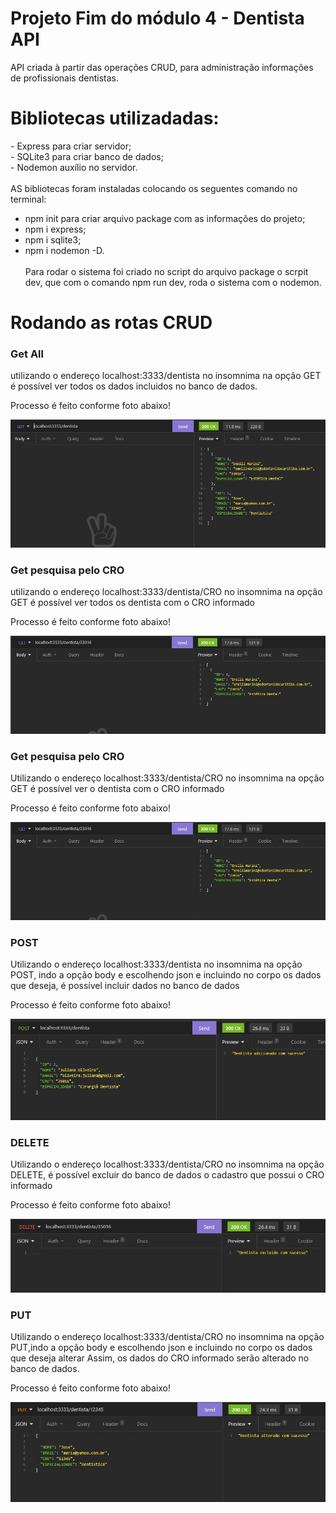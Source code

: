 <h1> Projeto Fim do módulo 4 - Dentista API</h1>
<p>API criada à partir das operações CRUD, para administração informações de profissionais dentistas.<p>


<h1> Bibliotecas utilizadadas:</h1>
- Express para criar servidor;<br>
- SQLite3 para criar banco de dados;<br>
- Nodemon auxílio no servidor.<br>
<br>
AS bibliotecas foram instaladas colocando os seguentes comando no terminal:

- npm init para criar arquivo package com as informações do projeto;
- npm i express;
- npm i sqlite3;
- npm i nodemon -D.
<br><br>
Para rodar o sistema foi criado no script do arquivo package o scrpit dev, que com o comando npm run dev, roda o sistema com o nodemon.

<h1>Rodando as rotas CRUD</h1>

<h3>Get All</h3>
<p> utilizando o endereço localhost:3333/dentista no insomnima na opção GET é possível ver todos os dados incluidos no banco de dados. </p>
<p >
<p>Processo é feito conforme foto abaixo!</p>
  <img alt="getALL" title="#getALL" src="./screenshotsInsomnia/getAll.JPG" />
</p>
<h3>Get pesquisa pelo CRO</h3>
<p> utilizando o endereço localhost:3333/dentista/CRO no insomnima na opção GET é possível ver todos os dentista com o CRO informado </p>
<p>Processo é feito conforme foto abaixo!</p>
<img alt="getALL" title="#getALL" src="./screenshotsInsomnia/getBusca.JPG" />
<br>
<h3>Get pesquisa pelo CRO</h3>
<p> Utilizando o endereço localhost:3333/dentista/CRO no insomnima na opção GET é possível ver  o dentista com o CRO informado </p>
<p>Processo é feito conforme foto abaixo!</p>
<img alt="getALL" title="#getALL" src="./screenshotsInsomnia/getBusca.JPG" />
<br>
<h3>POST</h3>
<p> Utilizando o endereço localhost:3333/dentista no insomnima na opção POST, indo a opção body e escolhendo json e incluindo no corpo os dados que deseja, é possível incluir dados no banco de dados  </p>
<p>Processo é feito conforme foto abaixo!</p>
<img alt="getALL" title="#getALL" src="./screenshotsInsomnia/post.JPG" />
<br>
<h3>DELETE</h3>
<p> Utilizando o endereço localhost:3333/dentista/CRO no insomnima na opção DELETE, é possível excluir do banco de dados o cadastro que possui o CRO informado   </p>
<p>Processo é feito conforme foto abaixo!</p>
<img alt="getALL" title="#getALL" src="./screenshotsInsomnia/delete.JPG" />
<br>
<h3>PUT</h3>
<p> Utilizando o endereço localhost:3333/dentista/CRO no insomnima na opção PUT,indo a opção body e escolhendo json e incluindo no corpo os dados que deseja alterar Assim, os dados do CRO informado serão alterado no banco de dados.   </p>
<p>Processo é feito conforme foto abaixo!</p>
<img alt="getALL" title="#getALL" src="./screenshotsInsomnia/put.JPG" />



